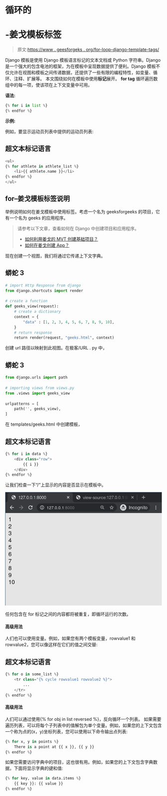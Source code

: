 # 循环的

# -姜戈模板标签

> 原文:[https://www . geesforgeks . org/for-loop-django-template-tags/](https://www.geeksforgeeks.org/for-loop-django-template-tags/)

Django 模板是使用 Django 模板语言标记的文本文档或 Python 字符串。Django 是一个强大的包含电池的框架，为在模板中呈现数据提供了便利。Django 模板不仅允许在视图和模板之间传递数据，还提供了一些有限的编程特性，如变量、循环、注释、扩展等。
本文围绕如何在模板中使用**标记**展开。 **for tag** 循环遍历数组中的每一项，使该项在上下文变量中可用。

**语法:**

```py
{% for i in list %}
{% endfor %}
```

**示例:**

例如，要显示运动员列表中提供的运动员列表:

## 超文本标记语言

```py
<ul>
{% for athlete in athlete_list %}
    <li>{{ athlete.name }}</li>
{% endfor %}
</ul>
```

## for–姜戈模板标签说明

举例说明如何在姜戈模板中使用标签。考虑一个名为 geeksforgeeks 的项目，它有一个名为 geeks 的应用程序。

> 请参考以下文章，查看如何在 Django 中创建项目和应用程序。
> 
> *   [如何利用姜戈的 MVT 创建基础项目？](https://www.geeksforgeeks.org/how-to-create-a-basic-project-using-mvt-in-django/)
> *   [如何在姜戈创建 App？](https://www.geeksforgeeks.org/how-to-create-an-app-in-django/)

现在创建一个视图，我们将通过它传递上下文字典。

## 蟒蛇 3

```py
# import Http Response from django
from django.shortcuts import render

# create a function
def geeks_view(request):
    # create a dictionary
    context = {
        "data" : [1, 2, 3, 4, 5, 6, 7, 8, 9, 10],
    }
    # return response
    return render(request, "geeks.html", context)
```

创建 url 路径以映射到此视图。在极客/URL . py 中，

## 蟒蛇 3

```py
from django.urls import path

# importing views from views.py
from .views import geeks_view

urlpatterns = [
    path('', geeks_view),
]
```

在 templates/geeks.html 中创建模板，

## 超文本标记语言

```py
{% for i in data %}
    <div class="row">
        {{ i }}
    </div>
{% endfor %}
```

让我们检查一下“/”上显示的内容是否显示在模板中。

![cycle-django-template-tags](img/4c159c992fea46d28c05dbe772916ff2.png)

任何包含在 for 标记之间的内容都将被重复，即循环运行的次数。

#### 高级用法

人们也可以使用变量。例如，如果您有两个模板变量，rowvalue1 和 rowvalue2，您可以像这样在它们的值之间交替:

## 超文本标记语言

```py
{% for o in some_list %}
    <tr class="{% cycle rowvalue1 rowvalue2 %}">
        ...
    </tr>
{% endfor %}
```

#### 高级用法

人们可以通过使用{% for obj in list reversed %}，反向循环一个列表。
如果需要遍历列表，可以将每个子列表中的值解包为单个变量。例如，如果您的上下文包含一个称为点的(x，y)坐标列表，您可以使用以下命令输出点列表:

```py
{% for x, y in points %}
    There is a point at {{ x }}, {{ y }}
{% endfor %}
```

如果您需要访问字典中的项目，这也很有用。例如，如果您的上下文包含字典数据，下面将显示字典的键和值:

```py
{% for key, value in data.items %}
    {{ key }}: {{ value }}
{% endfor %}
```